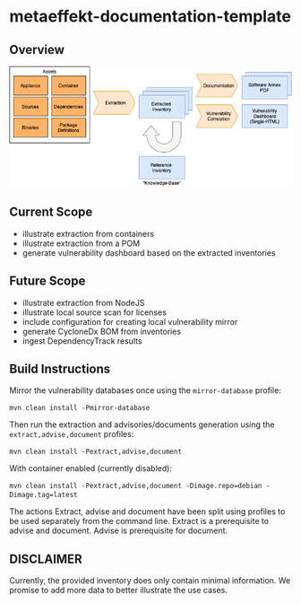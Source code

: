 # metaeffekt-documentation-template

## Overview

![Flowchart showing how the assets and different processes are used to form a Software Annex PDF and a Vulnerability Assessment Dashboard](doc/overview.png)

## Current Scope

- illustrate extraction from containers
- illustrate extraction from a POM
- generate vulnerability dashboard based on the extracted inventories

## Future Scope

- illustrate extraction from NodeJS
- illustrate local source scan for licenses
- include configuration for creating local vulnerability mirror
- generate CycloneDx BOM from inventories
- ingest DependencyTrack results

## Build Instructions

Mirror the vulnerability databases once using the `mirror-database` profile:

    mvn clean install -Pmirror-database

Then run the extraction and advisories/documents generation using the `extract,advise,document` profiles:

    mvn clean install -Pextract,advise,document

With container enabled (currently disabled):

    mvn clean install -Pextract,advise,document -Dimage.repo=debian -Dimage.tag=latest

The actions Extract, advise and document have been split using profiles to be used separately from the command line.
Extract is a prerequisite to advise and document. Advise is prerequisite for document.

## DISCLAIMER

Currently, the provided inventory does only contain minimal information. We promise to add more data to better
illustrate the use cases.

